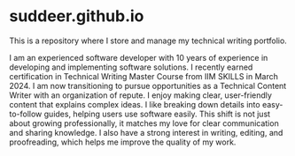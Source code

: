 # suddeer.github.io
This is a repository where I store and manage my technical writing portfolio.

I am an experienced software developer with 10 years of experience in developing and implementing software solutions. I recently earned certification in Technical Writing Master Course from IIM SKILLS in March 2024. I am now transitioning to pursue opportunities as a Technical Content Writer with an organization of repute.
I enjoy making clear, user-friendly content that explains complex ideas. I like breaking down details into easy-to-follow guides, helping users use software easily. This shift is not just about growing professionally, it matches my love for clear communication and sharing knowledge. I also have a strong interest in writing, editing, and proofreading, which helps me improve the quality of my work.
